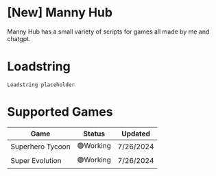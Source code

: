 # [New] Manny Hub

Manny Hub has a small variety of scripts for games all made by me and chatgpt.

# Loadstring
```
Loadstring placeholder
```

# Supported Games

<table>
<thead>
<tr>
<th>Game</th>
<th>Status</th>
<th>Updated</th>
</tr>
</thead>
<tbody>
<tr>
<td>Superhero Tycoon</td>
<td>🟢Working</td>
<td>7/26/2024</td>
</tr>
<tr>
<td>Super Evolution</td>
<td>🟢Working</td>
<td>7/26/2024</td>
</tr>
</tbody>
</table>
